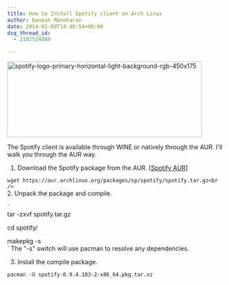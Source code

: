 ```yaml
---
title: How to Install Spotify client on Arch Linux
author: Danesh Manoharan
date: 2014-01-09T14:40:54+00:00
dsq_thread_id:
  - 2102524860

---
```

<a href="/posts/install-spotify-client-arch-linux/spotify-logo-primary-horizontal-light-background-rgb-450x175/" rel="attachment wp-att-3411"><img loading="lazy" class="alignnone size-full wp-image-3411" alt="spotify-logo-primary-horizontal-light-background-rgb-450x175" src="/wp-content/uploads/2014/01/spotify-logo-primary-horizontal-light-background-rgb-450x175.jpg" width="450" height="175" /></a>

The Spotify client is available through WINE or natively through the AUR. I'll walk you through the AUR way.

1. Download the Spotify package from the AUR. [[Spotify AUR][1]]

`wget https://aur.archlinux.org/packages/sp/spotify/spotify.tar.gz<br />
`  
2. Unpack the package and compile.

`<br />
tar -zxvf spotify.tar.gz</p>
<p>cd spotify/</p>
<p>makepkg -s<br />
`  
The "-s" switch will use pacman to resolve any dependencies.

3. Install the compile package.

`pacman -U spotify-0.9.4.183-2-x86_64.pkg.tar.xz`

 [1]: https://aur.archlinux.org/packages/spotify/